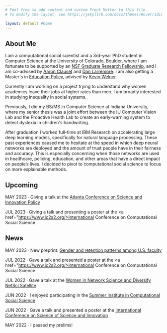 ```yaml
---
# Feel free to add content and custom Front Matter to this file.
# To modify the layout, see https://jekyllrb.com/docs/themes/#overriding-theme-defaults

layout: default #home
---
```


## About Me
I am a computational social scientist and a 3rd-year PhD student in Computer Science at the University of Colorado, Boulder, where I am fortunate to be supported by an <a href="https://nsfgrfp.org/">NSF Graduate Research Fellowship</a>, and I am co-advised by <a href="https://aaronclauset.github.io/">Aaron Clauset</a> and <a href="https://larremorelab.github.io/">Dan Larremore</a>. I am also getting a Master's in <a href="https://www.colorado.edu/education/academics/graduate-programs/educational-foundations-policy-practice/ma-educational-foundations">Education Policy</a>, advised by <a href="https://www.colorado.edu/education/kevin-welner">Kevin Welner</a>.

Currently I am working on a project trying to understand why women academics leave their jobs at higher rates than men. I am broadly interested in studying inequality in social systems. 

Previously, I did my BS/MS in Computer Science at Indiana University, where my senior thesis was a joint effort between the IU Computer Vision Lab and the Proactive Health Lab to create an early-warning system to detect dyslexia in children's handwriting. 

After graduation I worked full-time at IBM Research on accelerating large deep learning models, specifically for natural language processing. These past experiences caused me to hesitate at the speed in which deep neural networks are deployed and the amount of trust people have in their fairness and accuracy. This is especially concerning when those networks are used in healthcare, policing, education, and other areas that have a direct impact on people’s lives. I decided to pivot to computational social science to focus on more explainable methods.

## Upcoming
MAY 2023 &#8729; Giving a talk at the <a href="https://www.atlconf.org/">Atlanta Conference on Science and Innovation Policy</a>

JUL 2023 &#8729; Giving a talk and presenting a poster at the <a href="https://www.ic2s2.org/>International Conference on Computational Social Science</a> 

## News
MAY 2023 &#8729; New preprint: <a href="https://osf.io/preprints/socarxiv/u26ze">Gender and retention patterns among U.S. faculty</a>

JUL 2022 &#8729; Gave a talk and presented a poster at the <a href="https://www.ic2s2.org/>International Conference on Computational Social Science</a>

JUL 2022 &#8729; Gave a talk at the <a href="https://sites.google.com/view/winsnetsci-diversify-netsci-20">Women in Network Science and Diversify NetSci Satellite</a>

JUN 2022 &#8729; I enjoyed participating in the <a href="https://sicss.io/">Summer Institute in Computational Social Science</a>

JUN 2022 &#8729; Gave a talk and presented a poster at the <a href="https://www.icssi.org/">International Conference on Science of Science and Innovation</a>

MAY 2022 &#8729; I passed my prelims!
